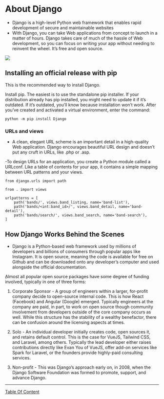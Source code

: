 # About Django
- Django is a high-level Python web framework that enables rapid development of secure and maintainable websites
- With Django, you can take Web applications from concept to launch in a matter of hours. Django takes care of much of the hassle of Web development, so you can focus on writing your app without needing to reinvent the wheel. It’s free and open source.

![](https://freecoursesite.us/wp-content/uploads/2019/07/Python-and-Django-Full-Stack-Web-Developer-Bootcamp-Course.jpg)

## Installing an official release with pip
This is the recommended way to install Django.

Install pip. The easiest is to use the standalone pip installer. If your distribution already has pip installed, you might need to update it if it’s outdated. If it’s outdated, you’ll know because installation won’t work.
After you’ve created and activated a virtual environment, enter the command:

```
python -m pip install Django
```
### URLs and views

- A clean, elegant URL scheme is an important detail in a high-quality Web application. Django encourages beautiful URL design and doesn’t put any cruft in URLs, like .php or .asp.

-To design URLs for an application, you create a Python module called a URLconf. Like a table of contents for your app, it contains a simple mapping between URL patterns and your views.

```
from django.urls import path

from . import views

urlpatterns = [
    path('bands/', views.band_listing, name='band-list'),
    path('bands/<int:band_id>/', views.band_detail, name='band-detail'),
    path('bands/search/', views.band_search, name='band-search'),
]
```

## How Django Works Behind the Scenes
- Django is a Python-based web framework used by millions of developers and billions of consumers through popular apps like Instagram. It is open source, meaning the code is available for free on Github and can be downloaded onto any developer’s computer and used alongside the official documentation.

ِAlmost all popular open source packages have some degree of funding involved, typically in one of three forms:

1) Corporate Sponsor - A group of engineers within a larger, for-profit company decide to open-source internal code. This is how React (Facebook) and Angular (Google) emerged. Typically engineers at the company are paid, in part, to work on open source though community involvement from developers outside of the core company occurs as well. While this structure has the stability of a wealthy benefactor, there can be confusion around the licensing aspects at times.

2) Solo - An individual developer initially creates code, open sources it, and retains default control. This is the case for VueJS, Tailwind CSS, and Laravel, among others. Typically the lead developer either raises contributions directly like Evan You of VueJS, offer add-on services like Spark for Laravel, or the founders provide highly-paid consulting services.

3) Non-profit - This was Django’s approach early on, in 2008, when the Django Software Foundation was formed to promote, support, and advance Django.


---------------------------------------------------------------


[Table Of Content](https://github.com/omarXzain/401-reading-notes)





